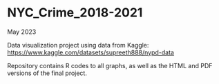 # NYC_Crime_2018-2021

May 2023

Data visualization project using data from Kaggle: https://www.kaggle.com/datasets/supreeth888/nypd-data

Repository contains R codes to all graphs, as well as the HTML and PDF versions of the final project.
